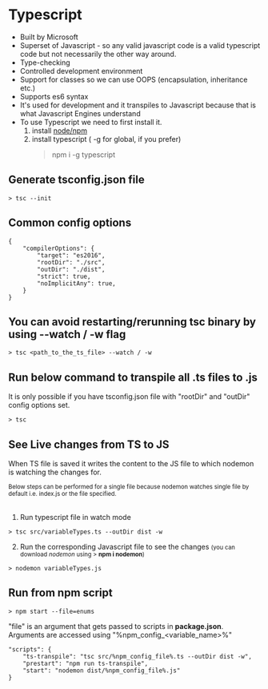 # Typescript

- Built by Microsoft
- Superset of Javascript -
  so any valid javascript code is a valid typescript code but not necessarily the other way around.
- Type-checking
- Controlled development environment
- Support for classes so we can use OOPS (encapsulation, inheritance etc.)
- Supports es6 syntax
- It's used for development and it transpiles to Javascript because that is what Javascript Engines understand
- To use Typescript we need to first install it.
  1. install [node/npm](https://nodejs.org/en/download)
  2. install typescript ( -g for global, if you prefer)
     > npm i -g typescript

## Generate tsconfig.json file

```
> tsc --init
```

## Common config options

```
{
    "compilerOptions": {
        "target": "es2016",
        "rootDir": "./src",
        "outDir": "./dist",
        "strict": true,
        "noImplicitAny": true,
    }
}
```

## You can avoid restarting/rerunning tsc binary by using --watch / -w flag

```
> tsc <path_to_the_ts_file> --watch / -w
```

## Run below command to transpile all .ts files to .js

It is only possible if you have tsconfig.json file with "rootDir" and "outDir" config options set.

```
> tsc
```

## See Live changes from TS to JS

When TS file is saved it writes the content to the JS file to which nodemon is watching the changes for.

<small>
Below steps can be performed for a single file because nodemon watches single file by default i.e. index.js or the file specified.
</small>
<br/><br/>

1. Run typescript file in watch mode

```
> tsc src/variableTypes.ts --outDir dist -w
```

2. Run the corresponding Javascript file to see the changes
   <small> (you can download _nodemon_ using > **npm i nodemon**) </small>

```
> nodemon variableTypes.js
```

## Run from npm script

```
> npm start --file=enums
```

"file" is an argument that gets passed to scripts in **package.json**.
Arguments are accessed using "%npm_config\_<variable_name>%"

```
"scripts": {
    "ts-transpile": "tsc src/%npm_config_file%.ts --outDir dist -w",
    "prestart": "npm run ts-transpile",
    "start": "nodemon dist/%npm_config_file%.js"
}
```
